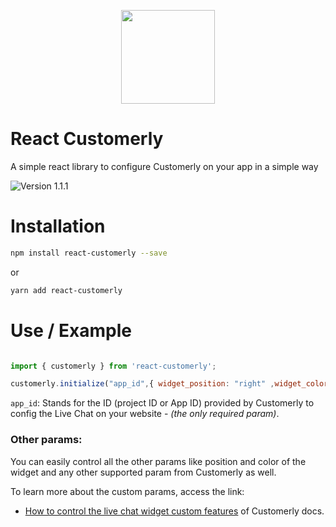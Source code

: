 <p align="center">
 <img src="logo.png" width="150">
</p>
<h1> React Customerly</h1>
A simple react library to configure Customerly on your app in a simple way

![Version 1.1.1](https://img.shields.io/badge/Version-2.0.0-brightgreen)

# Installation
```bash
npm install react-customerly --save
```

or 

```bash
yarn add react-customerly
```

# Use / Example
```javascript

import { customerly } from 'react-customerly';

customerly.initialize("app_id",{ widget_position: "right" ,widget_color:'FF00FF'});

```

 `app_id`: Stands for the ID (project ID or App ID) provided by Customerly to config the Live Chat on your website -  *(the only required param)*.

### Other params:

You can easily control all the other params like position and color of the widget and any other supported param from Customerly as well.


To learn more about the custom params, access the link:

- [How to control the live chat widget custom features](https://docs.customerly.help/api/how-to-control-the-live-chat-widget-custom-features) of Customerly docs.
